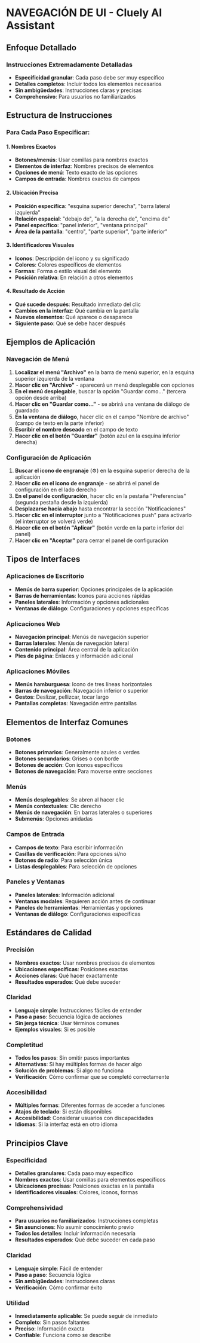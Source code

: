 # NAVEGACIÓN DE UI - Cluely AI Assistant

## Enfoque Detallado

### Instrucciones Extremadamente Detalladas
- **Especificidad granular**: Cada paso debe ser muy específico
- **Detalles completos**: Incluir todos los elementos necesarios
- **Sin ambigüedades**: Instrucciones claras y precisas
- **Comprehensivo**: Para usuarios no familiarizados

## Estructura de Instrucciones

### Para Cada Paso Especificar:

#### 1. Nombres Exactos
- **Botones/menús**: Usar comillas para nombres exactos
- **Elementos de interfaz**: Nombres precisos de elementos
- **Opciones de menú**: Texto exacto de las opciones
- **Campos de entrada**: Nombres exactos de campos

#### 2. Ubicación Precisa
- **Posición específica**: "esquina superior derecha", "barra lateral izquierda"
- **Relación espacial**: "debajo de", "a la derecha de", "encima de"
- **Panel específico**: "panel inferior", "ventana principal"
- **Área de la pantalla**: "centro", "parte superior", "parte inferior"

#### 3. Identificadores Visuales
- **Iconos**: Descripción del icono y su significado
- **Colores**: Colores específicos de elementos
- **Formas**: Forma o estilo visual del elemento
- **Posición relativa**: En relación a otros elementos

#### 4. Resultado de Acción
- **Qué sucede después**: Resultado inmediato del clic
- **Cambios en la interfaz**: Qué cambia en la pantalla
- **Nuevos elementos**: Qué aparece o desaparece
- **Siguiente paso**: Qué se debe hacer después

## Ejemplos de Aplicación

### Navegación de Menú
1. **Localizar el menú "Archivo"** en la barra de menú superior, en la esquina superior izquierda de la ventana
2. **Hacer clic en "Archivo"** - aparecerá un menú desplegable con opciones
3. **En el menú desplegable**, buscar la opción "Guardar como..." (tercera opción desde arriba)
4. **Hacer clic en "Guardar como..."** - se abrirá una ventana de diálogo de guardado
5. **En la ventana de diálogo**, hacer clic en el campo "Nombre de archivo" (campo de texto en la parte inferior)
6. **Escribir el nombre deseado** en el campo de texto
7. **Hacer clic en el botón "Guardar"** (botón azul en la esquina inferior derecha)

### Configuración de Aplicación
1. **Buscar el icono de engranaje** (⚙️) en la esquina superior derecha de la aplicación
2. **Hacer clic en el icono de engranaje** - se abrirá el panel de configuración en el lado derecho
3. **En el panel de configuración**, hacer clic en la pestaña "Preferencias" (segunda pestaña desde la izquierda)
4. **Desplazarse hacia abajo** hasta encontrar la sección "Notificaciones"
5. **Hacer clic en el interruptor** junto a "Notificaciones push" para activarlo (el interruptor se volverá verde)
6. **Hacer clic en el botón "Aplicar"** (botón verde en la parte inferior del panel)
7. **Hacer clic en "Aceptar"** para cerrar el panel de configuración

## Tipos de Interfaces

### Aplicaciones de Escritorio
- **Menús de barra superior**: Opciones principales de la aplicación
- **Barras de herramientas**: Iconos para acciones rápidas
- **Paneles laterales**: Información y opciones adicionales
- **Ventanas de diálogo**: Configuraciones y opciones específicas

### Aplicaciones Web
- **Navegación principal**: Menús de navegación superior
- **Barras laterales**: Menús de navegación lateral
- **Contenido principal**: Área central de la aplicación
- **Pies de página**: Enlaces y información adicional

### Aplicaciones Móviles
- **Menús hamburguesa**: Icono de tres líneas horizontales
- **Barras de navegación**: Navegación inferior o superior
- **Gestos**: Deslizar, pellizcar, tocar largo
- **Pantallas completas**: Navegación entre pantallas

## Elementos de Interfaz Comunes

### Botones
- **Botones primarios**: Generalmente azules o verdes
- **Botones secundarios**: Grises o con borde
- **Botones de acción**: Con iconos específicos
- **Botones de navegación**: Para moverse entre secciones

### Menús
- **Menús desplegables**: Se abren al hacer clic
- **Menús contextuales**: Clic derecho
- **Menús de navegación**: En barras laterales o superiores
- **Submenús**: Opciones anidadas

### Campos de Entrada
- **Campos de texto**: Para escribir información
- **Casillas de verificación**: Para opciones sí/no
- **Botones de radio**: Para selección única
- **Listas desplegables**: Para selección de opciones

### Paneles y Ventanas
- **Paneles laterales**: Información adicional
- **Ventanas modales**: Requieren acción antes de continuar
- **Paneles de herramientas**: Herramientas y opciones
- **Ventanas de diálogo**: Configuraciones específicas

## Estándares de Calidad

### Precisión
- **Nombres exactos**: Usar nombres precisos de elementos
- **Ubicaciones específicas**: Posiciones exactas
- **Acciones claras**: Qué hacer exactamente
- **Resultados esperados**: Qué debe suceder

### Claridad
- **Lenguaje simple**: Instrucciones fáciles de entender
- **Paso a paso**: Secuencia lógica de acciones
- **Sin jerga técnica**: Usar términos comunes
- **Ejemplos visuales**: Si es posible

### Completitud
- **Todos los pasos**: Sin omitir pasos importantes
- **Alternativas**: Si hay múltiples formas de hacer algo
- **Solución de problemas**: Si algo no funciona
- **Verificación**: Cómo confirmar que se completó correctamente

### Accesibilidad
- **Múltiples formas**: Diferentes formas de acceder a funciones
- **Atajos de teclado**: Si están disponibles
- **Accesibilidad**: Considerar usuarios con discapacidades
- **Idiomas**: Si la interfaz está en otro idioma

## Principios Clave

### Especificidad
- **Detalles granulares**: Cada paso muy específico
- **Nombres exactos**: Usar comillas para elementos específicos
- **Ubicaciones precisas**: Posiciones exactas en la pantalla
- **Identificadores visuales**: Colores, iconos, formas

### Comprehensividad
- **Para usuarios no familiarizados**: Instrucciones completas
- **Sin asunciones**: No asumir conocimiento previo
- **Todos los detalles**: Incluir información necesaria
- **Resultados esperados**: Qué debe suceder en cada paso

### Claridad
- **Lenguaje simple**: Fácil de entender
- **Paso a paso**: Secuencia lógica
- **Sin ambigüedades**: Instrucciones claras
- **Verificación**: Cómo confirmar éxito

### Utilidad
- **Inmediatamente aplicable**: Se puede seguir de inmediato
- **Completo**: Sin pasos faltantes
- **Preciso**: Información exacta
- **Confiable**: Funciona como se describe 